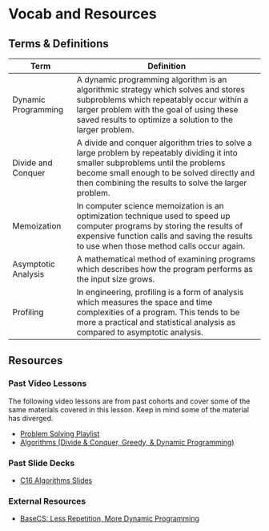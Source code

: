 # Vocab and Resources

## Terms & Definitions

| Term | Definition |
|--- |--- |
| Dynamic Programming | A dynamic programming algorithm is an algorithmic strategy which solves and stores subproblems which repeatably occur within a larger problem with the goal of using these saved results to optimize a solution to the larger problem.  |
| Divide and Conquer | A divide and conquer algorithm tries to solve a large problem by repeatably dividing it into smaller subproblems until the problems become small enough to be solved directly and then combining the results to solve the larger problem. |
| Memoization | In computer science  memoization is an optimization technique used to speed up computer programs by storing the results of expensive function calls and saving the results to use when those method calls occur again.  |
| Asymptotic Analysis | A mathematical method of examining programs which describes how the program performs as the input size grows. |
| Profiling | In engineering, profiling is a form of analysis which measures the space and time complexities of a program.  This tends to be more a practical and statistical analysis as compared to asymptotic analysis. |

## Resources
### Past Video Lessons
The following video lessons are from past cohorts and cover some of the same materials covered in this lesson. Keep in mind some of the material has diverged. 
-  [Problem Solving Playlist](https://adaacademy.hosted.panopto.com/Panopto/Pages/Viewer.aspx?pid=0471a830-aa32-4937-bb42-ae4c0144813e)
-  [Algorithms (Divide & Conquer, Greedy, & Dynamic Programming)](https://adaacademy.hosted.panopto.com/Panopto/Pages/Viewer.aspx?id=2619c3c1-e6d5-48a1-a199-aad7014dcc4e)

### Past Slide Decks
- [C16 Algorithms Slides](https://docs.google.com/presentation/d/1V4ycrfl3dbL0IbRHqK3ytU45VyMJQNHhyxpc3Ti2e28/edit?usp=sharing)

### External Resources
- [BaseCS: Less Repetition, More Dynamic Programming](https://medium.com/basecs/less-repetition-more-dynamic-programming-43d29830a630)

<!-- Diagram source https://drive.google.com/file/d/1UtfvVBsu6yAte1KftYjBhUwH8dCvjq33/view?usp=sharing -->